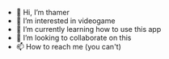 - 👋 Hi, I’m thamer
- 👀 I’m interested in videogame
- 🌱 I’m currently learning how to use this app
- 💞️ I’m looking to collaborate on this
- 📫 How to reach me (you can't)

<!---
Gdjajjjjdheww/Gdjajjjjdheww is a ✨ special ✨ repository because its `README.md` (this file) appears on your GitHub profile.
You can click the Preview link to take a look at your changes.
--->
